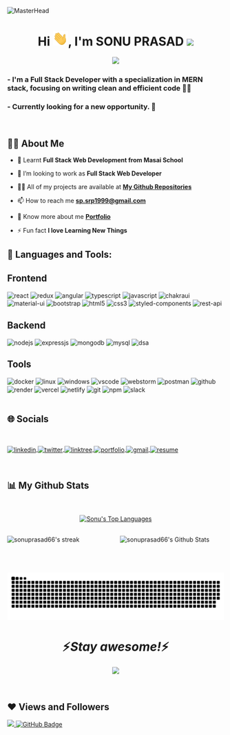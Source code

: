 


 ![MasterHead](https://dezinebrainz.com/images/web-design-gif.gif)


<h1 align="center">Hi <img src="https://raw.githubusercontent.com/ABSphreak/ABSphreak/master/gifs/Hi.gif" width="35">, I'm SONU PRASAD <img src="https://camo.githubusercontent.com/d3359cb00ab0b5ed8f2e1fe3fceb4fbaf3b614340f8c0db99c17b9f50b351770/68747470733a2f2f656d6f6a69732e736c61636b6d6f6a69732e636f6d2f656d6f6a69732f696d616765732f313533313834393433302f343234362f626c6f622d73756e676c61737365732e6769663f31353331383439343330" width="35"/></h1>

<div align="center">
 <img src="https://readme-typing-svg.herokuapp.com/?lines=Software+Engineer;+Full+Stack+Developer;MERN+Stack+Developer;MEAN+Stack+Developer;Quick+Learner&color=cyan&center=true" />
</div>

<div width="100%" display="flex">
<h3 align="left">- I'm a Full Stack Developer with a specialization in MERN stack, focusing on writing clean and efficient code 👨‍🎓</h3>
<h3 align="left">- Currently looking for a new opportunity. 🤖</h3>
</div>
<br/>


## 🙋‍♂️ About Me

<div>

<p aling="left" width="48%" height="300">

- 🌱 Learnt **Full Stack Web Development from Masai School**

- 👯 I’m looking to work as **Full Stack Web Developer**

- 👨‍💻 All of my projects are available at **[My Github Repositories](https://github.com/sonuprasad66?tab=repositories)**

- 📫 How to reach me **sp.srp1999@gmail.com**

- 🔭 Know more about me **[Portfolio](https://portfolio.sonuprasad.in/)**
<!---
- 👨‍🎓 Check out my Resume **[Sonu_Prasad_Resume.pdf](https://github.com/sonuprasad66/sonuprasad66/files/10800527/Sonu_Prasad_Resume.pdf)** -->


- ⚡ Fun fact **I love Learning New Things**

 </p>
 
 

 <!--  <img aling="right" alt="GIF" src="https://github.com/abhisheknaiidu/abhisheknaiidu/blob/master/code.gif?raw=true" width="48%" height="300" /> -->

 
 </div>

<!----------------------------------------------------- Languages and Tools --------------------------------------------------------->
## 🚀 Languages and Tools:
<div >
 <div ><h2>Frontend</h2>
  <img src="https://img.shields.io/badge/React-61DAFB?style=for-the-badge&logo=react&logoColor=white" align="center" alt="react"/>
  <img src="https://img.shields.io/badge/Redux-593D88?style=for-the-badge&logo=redux&logoColor=white"  align="center" alt="redux" />
  <img src="https://img.shields.io/badge/Angular-DD0031?style=for-the-badge&logo=angular&logoColor=white" align="center" alt="angular"/>
  <img src="https://img.shields.io/badge/TypeScript-007ACC?style=for-the-badge&logo=typescript&logoColor=white" align="center" alt="typescript"/>
  <img src="https://img.shields.io/badge/JavaScript-F7DF1E?style=for-the-badge&logo=javascript&logoColor=black" align="center" alt="javascript"/>
  <img src="https://img.shields.io/badge/Chakra%20UI-319795?style=for-the-badge&logo=chakraui&logoColor=white" align="center" alt="chakraui"/>
  <img src="https://img.shields.io/badge/Material%20UI-007FFF?style=for-the-badge&logo=mui&logoColor=white" align="center" alt="material-ui"/>
  <img src="https://img.shields.io/badge/Bootstrap-563D7C?style=for-the-badge&logo=bootstrap&logoColor=white" align="center" alt="bootstrap"/>
  <img src="https://img.shields.io/badge/html5-%23E34F26.svg?style=for-the-badge&logo=html5&logoColor=white" align="center" alt="html5">
  <img src = "https://img.shields.io/badge/css3-%231572B6.svg?style=for-the-badge&logo=css3&logoColor=white" align="center" alt="css3">
  <img src="https://img.shields.io/badge/Styled%20Components-DB7093?style=for-the-badge&logo=styled-components&logoColor=white" align="center" alt="styled-components"/>
  <img src="https://img.shields.io/badge/REST%20API-00A8E1?style=for-the-badge&logo=api&logoColor=white" align="center" alt="rest-api"/>
</div>

  <div ><h2>Backend</h2> 
   <img src="https://img.shields.io/badge/Node.js-339933?style=for-the-badge&logo=node.js&logoColor=white" align="center" alt="nodejs"/>
   <img src="https://img.shields.io/badge/Express.js-000000?style=for-the-badge&logo=express&logoColor=white" align="center" alt="expressjs"/>
   <img src="https://img.shields.io/badge/MongoDB-47A248?style=for-the-badge&logo=mongodb&logoColor=white" align="center" alt="mongodb"/>
   <img src="https://img.shields.io/badge/MySQL-000000?style=for-the-badge&logo=mysql&logoColor=white" align="center" alt="mysql"/>
   <img src="https://img.shields.io/badge/DSA-007ACC?style=for-the-badge&logo=hashnode&logoColor=white" align="center" alt="dsa"/>
 </div>
  <div ><h2>Tools</h2> 
   <img src="https://img.shields.io/badge/Docker-2496ED?style=for-the-badge&logo=docker&logoColor=white" align="center" alt="docker"/>
   <img src="https://img.shields.io/badge/Linux-FCC624?style=for-the-badge&logo=linux&logoColor=black" align="center" alt="linux"/>
   <img src="https://img.shields.io/badge/Windows-0078D4?style=for-the-badge&logo=windows&logoColor=white" align="center" alt="windows"/>
   <img src="https://img.shields.io/badge/VS%20Code-007ACC?style=for-the-badge&logo=visual-studio-code&logoColor=white" align="center" alt="vscode"/>
   <img src="https://img.shields.io/badge/WebStorm-000000?style=for-the-badge&logo=webstorm&logoColor=white" align="center" alt="webstorm"/>
   <img src="https://img.shields.io/badge/Postman-FF6C37?style=for-the-badge&logo=postman&logoColor=white" align="center" alt="postman"/>
   <img src="https://img.shields.io/badge/GitHub-181717?style=for-the-badge&logo=github&logoColor=white" align="center" alt="github"/>
   <img src="https://img.shields.io/badge/Render-3E3E3E?style=for-the-badge&logo=render&logoColor=white" align="center" alt="render"/>
   <img src="https://img.shields.io/badge/Vercel-000000?style=for-the-badge&logo=vercel&logoColor=white" align="center" alt="vercel"/>
   <img src="https://img.shields.io/badge/Netlify-00C7B7?style=for-the-badge&logo=netlify&logoColor=white" align="center" alt="netlify"/>
   <img src="https://img.shields.io/badge/Git-F05032?style=for-the-badge&logo=git&logoColor=white" align="center" alt="git"/>
   <img src="https://img.shields.io/badge/npm-CB3837?style=for-the-badge&logo=npm&logoColor=white" align="center" alt="npm"/>
   <img src="https://img.shields.io/badge/Slack-4A154B?style=for-the-badge&logo=slack&logoColor=white" align="center" alt="slack"/>
   
 </div>
</div>

<!----------------------------------------------------- All Skills Grid Formate --------------------------------------------------------->

<br/>
<!-- ----------------------------------------------------------------------------------<br/>
<br/>
<img src="https://user-images.githubusercontent.com/82999542/132934744-131c1891-4a4f-4e88-a64a-36720ad7470b.png" align="center">
<br />
<br />------------------------------------------------------------------------------- -->             

 <!----------------------------------------------------- Let's Connect --------------------------------------------------------->                                        
 
 
<div><h2> 🌐 Socials</h2> <div/>
<br/>
<p align="left">
  <a href="https://www.linkedin.com/in/sonuprasad66/" target="_blank">
   <img src="https://img.shields.io/badge/LinkedIn-0077B5?style=for-the-badge&logo=linkedin&logoColor=white" align="center" alt="linkedin"/>
  </a>
  <a href="https://x.com/sonuprasad_66/" target="_blank">
    <img src="https://img.shields.io/badge/Twitter-1DA1F2?style=for-the-badge&logo=twitter&logoColor=white" align="center" alt="twitter"/>
  </a>
  <a href="https://linktr.ee/sonuprasad66/" target="_blank">
    <img src="https://img.shields.io/badge/Linktree-00C4CC?style=for-the-badge&logo=linktree&logoColor=white" align="center" alt="linktree"/>
  </a>
  <a href="https://portfolio.sonuprasad.in/" target="_blank">
    <img src="https://img.shields.io/badge/Portfolio-000000?style=for-the-badge&logo=portfolio&logoColor=white" align="center" alt="portfolio"/>
  </a>
  <a href="mailto:sp.srp1999@gmail.com" target="_blank">
    <img src="https://img.shields.io/badge/Gmail-D14836?style=for-the-badge&logo=gmail&logoColor=white" align="center" alt="gmail"/>
  </a>
  <a href="" target="_blank">
    <img src="https://img.shields.io/badge/Resume-96060C?style=for-the-badge&logo=file-pdf&logoColor=white" align="center" alt="resume"/>
  </a>
 
</p>
                                                                                                                       
 <br/>   
 
  <!------------------------------------------------------------My Github Stats------------------------------------------------------------------------->
                                                                                                                       
## 📊 My Github Stats
   <br/>   
    <p align="center">      
  <a href="https://github.com/sonuprasad66/github-readme-stats"><img alt="Sonu's Top Languages" src="https://github-readme-stats.vercel.app/api/top-langs/?username=sonuprasad66&langs_count=8&count_private=true&layout=compact&theme=react&hide_border=true&bg_color=0D1117" /></a>
      </p>
  <br/>
 
<div>
  <img  aling="left" title="🔥 Get streak stats for your profile at git.io/streak-stats" alt="sonuprasad66's streak" src="https://github-readme-streak-stats.herokuapp.com/?user=sonuprasad66&theme=black-ice&hide_border=true&stroke=0000&background=060A0CD0"  width="48%"/>
 
 <img align="right" alt="sonuprasad66's Github Stats" src="https://github-readme-stats.vercel.app/api?username=sonuprasad66&show_icons=true&count_private=true&theme=react&hide_border=true&bg_color=0D1117" width="48%"/> 
 
<div>
 <!----------------------------------------------------------------------------------------------------------------------------------------->
 
<br/>
<br/>
     
     
 <!--- <div>
  <div>
     <p   aling="left">
      <a href="https://github.com/sonuprasad66/github-readme-streak-stats">
          <img title="🔥 Get streak stats for your profile at git.io/streak-stats" alt="sonuprasad66's streak" src="https://github-readme-streak-stats.herokuapp.com/?user=sonuprasad66&theme=black-ice&hide_border=true&stroke=0000&background=060A0CD0"/>
      </a>
  </p>                                                                                                                                              
    </div>

 <div >
   <p aling="right">                                                                                                 
      <a href="https://github.com/sonuprasad66/github-readme-stats"><img alt="sonuprasad66's Github Stats" src="https://github-readme-stats.vercel.app/api?username=sonuprasad66&show_icons=true&count_private=true&theme=react&hide_border=true&bg_color=0D1117" /></a>
  </p>   
 </div>
</div> --->



<!--------------------------------------------------------GRAPH------------------------------------------------------------>

<!--- <a href="https://github.com/sonuprasad66/github-readme-activity-graph"><img alt="sonuprasad66's Activity Graph" src="https://activity-graph.herokuapp.com/graph?username=sonuprasad66&bg_color=0D1117&color=5BCDEC&line=5BCDEC&point=FFFFFF&hide_border=true" /></a> --->

<br/>
<br/>

<!--------------------------------------------------------SNACK CALENDAR------------------------------------------------------------>

<div align="center">
  <a href="https://www.linkedin.com/in/mitresh-prajapati/"> 
  <img  src="https://github.com/1999AZZAR/1999AZZAR/blob/main/resources/img/grid-snake.svg" alt="snake" /></a>
</div>
<h1 align='center'>⚡️<i>Stay awesome!</i>⚡️</h1>
<p align="center">
       <!-- <img src="https://raw.githubusercontent.com/mayhemantt/mayhemantt/Update/svg/Bottom.svg" alt="Github Stats" /> -->
        <img  src="https://raw.githubusercontent.com/Trilokia/Trilokia/379277808c61ef204768a61bbc5d25bc7798ccf1/bottom_header.svg" />
</p>
<br/>
<!--------------------------------------------------------fOLLOWERS------------------------------------------------------------>
 
## ❤ Views and Followers
<a href="https://github.com/sonuprasad66/github-profile-views-counter">
    <img src="https://komarev.com/ghpvc/?username=sonuprasad66">
</a>
<a href="https://github.com/sonuprasad66?tab=followers"><img src="https://img.shields.io/github/followers/sonuprasad66?label=Followers&style=social" alt="GitHub Badge"></a>
